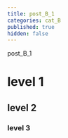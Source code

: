 ```yaml
---
title: post_B_1
categories: cat_B
published: true
hidden: false
---
```


post_B_1



# level 1

## level 2

### level 3
